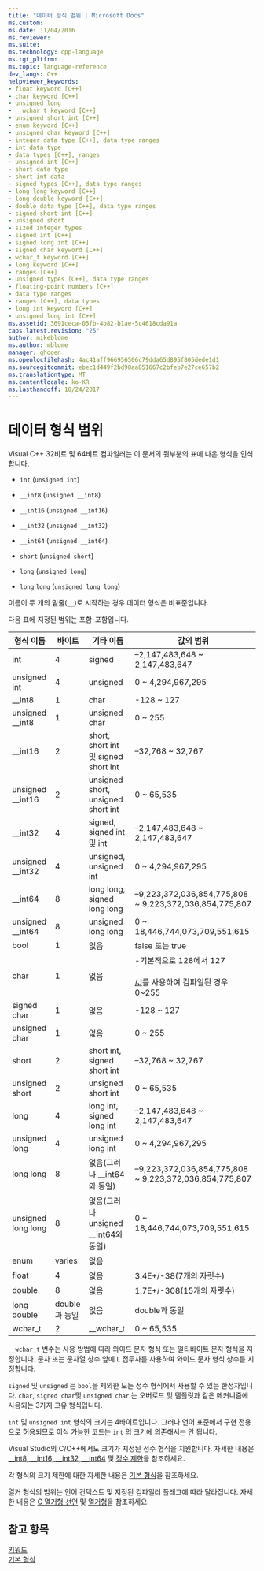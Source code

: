 ```yaml
---
title: "데이터 형식 범위 | Microsoft Docs"
ms.custom: 
ms.date: 11/04/2016
ms.reviewer: 
ms.suite: 
ms.technology: cpp-language
ms.tgt_pltfrm: 
ms.topic: language-reference
dev_langs: C++
helpviewer_keywords:
- float keyword [C++]
- char keyword [C++]
- unsigned long
- __wchar_t keyword [C++]
- unsigned short int [C++]
- enum keyword [C++]
- unsigned char keyword [C++]
- integer data type [C++], data type ranges
- int data type
- data types [C++], ranges
- unsigned int [C++]
- short data type
- short int data
- signed types [C++], data type ranges
- long long keyword [C++]
- long double keyword [C++]
- double data type [C++], data type ranges
- signed short int [C++]
- unsigned short
- sized integer types
- signed int [C++]
- signed long int [C++]
- signed char keyword [C++]
- wchar_t keyword [C++]
- long keyword [C++]
- ranges [C++]
- unsigned types [C++], data type ranges
- floating-point numbers [C++]
- data type ranges
- ranges [C++], data types
- long int keyword [C++]
- unsigned long int [C++]
ms.assetid: 3691ceca-05fb-4b82-b1ae-5c4618cda91a
caps.latest.revision: "25"
author: mikeblome
ms.author: mblome
manager: ghogen
ms.openlocfilehash: 4ac41aff966956506c79dda65d895f805dede1d1
ms.sourcegitcommit: ebec1d449f2bd98aa851667c2bfeb7e27ce657b2
ms.translationtype: MT
ms.contentlocale: ko-KR
ms.lasthandoff: 10/24/2017
---
```

# <a name="data-type-ranges"></a>데이터 형식 범위
Visual C++ 32비트 및 64비트 컴파일러는 이 문서의 뒷부분의 표에 나온 형식을 인식합니다.  
  
-   `int` (`unsigned int`)  
  
-   `__int8` (`unsigned __int8`)  
  
-   `__int16` (`unsigned __int16`)  
  
-   `__int32` (`unsigned __int32`)  
  
-   `__int64` (`unsigned __int64`)  
  
-   `short` (`unsigned short`)  
  
-   `long` (`unsigned long`)  
  
-   `long` `long` (`unsigned long long`)  
  
 이름이 두 개의 밑줄(`__`)로 시작하는 경우 데이터 형식은 비표준입니다.  
  
 다음 표에 지정된 범위는 포함-포함입니다.  
  
|형식 이름|바이트|기타 이름|값의 범위|  
|---------------|-----------|-----------------|---------------------|  
|int|4|signed|–2,147,483,648 ~ 2,147,483,647|  
|unsigned int|4|unsigned|0 ~ 4,294,967,295|  
|__int8|1|char|-128 ~ 127|  
|unsigned __int8|1|unsigned char|0 ~ 255|  
|__int16|2|short, short int 및 signed short int|–32,768 ~ 32,767|  
|unsigned __int16|2|unsigned short, unsigned short int|0 ~ 65,535|  
|__int32|4|signed, signed int 및 int|–2,147,483,648 ~ 2,147,483,647|  
|unsigned __int32|4|unsigned, unsigned int|0 ~ 4,294,967,295|  
|__int64|8|long long, signed long long|–9,223,372,036,854,775,808 ~ 9,223,372,036,854,775,807|  
|unsigned __int64|8|unsigned long long|0 ~ 18,446,744,073,709,551,615|  
|bool|1|없음|false 또는 true|  
|char|1|없음|-기본적으로 128에서 127<br /><br /> [/J](../build/reference/j-default-char-type-is-unsigned.md)를 사용하여 컴파일된 경우 0~255|  
|signed char|1|없음|-128 ~ 127|  
|unsigned char|1|없음|0 ~ 255|  
|short|2|short int, signed short int|–32,768 ~ 32,767|  
|unsigned short|2|unsigned short int|0 ~ 65,535|  
|long|4|long int, signed long int|–2,147,483,648 ~ 2,147,483,647|  
|unsigned long|4|unsigned long int|0 ~ 4,294,967,295|  
|long long|8|없음(그러나 __int64와 동일)|–9,223,372,036,854,775,808 ~ 9,223,372,036,854,775,807|  
|unsigned long long|8|없음(그러나 unsigned __int64와 동일)|0 ~ 18,446,744,073,709,551,615|  
|enum|varies|없음| |  
|float|4|없음|3.4E+/-38(7개의 자릿수)|  
|double|8|없음|1.7E+/-308(15개의 자릿수)|  
|long double|double과 동일|없음|double과 동일|  
|wchar_t|2|__wchar_t|0 ~ 65,535|  
  
 `__wchar_t` 변수는 사용 방법에 따라 와이드 문자 형식 또는 멀티바이트 문자 형식을 지정합니다. 문자 또는 문자열 상수 앞에 `L` 접두사를 사용하여 와이드 문자 형식 상수를 지정합니다.  
  
 `signed` 및 `unsigned` 는 `bool`을 제외한 모든 정수 형식에서 사용할 수 있는 한정자입니다. `char`, `signed char`및 `unsigned char` 는 오버로드 및 템플릿과 같은 메커니즘에 사용되는 3가지 고유 형식입니다.  
  
 `int` 및 `unsigned int` 형식의 크기는 4바이트입니다. 그러나 언어 표준에서 구현 전용으로 허용되므로 이식 가능한 코드는 `int` 의 크기에 의존해서는 안 됩니다.  
  
 Visual Studio의 C/C++에서도 크기가 지정된 정수 형식을 지원합니다. 자세한 내용은 [__int8, \__int16, \__int32, \__int64](../cpp/int8-int16-int32-int64.md) 및 [정수 제한](../cpp/integer-limits.md)을 참조하세요.  
  
 각 형식의 크기 제한에 대한 자세한 내용은 [기본 형식](../cpp/fundamental-types-cpp.md)을 참조하세요.  
  
 열거 형식의 범위는 언어 컨텍스트 및 지정된 컴파일러 플래그에 따라 달라집니다. 자세한 내용은 [C 열거형 선언](../c-language/c-enumeration-declarations.md) 및 [열거형](../cpp/enumerations-cpp.md)을 참조하세요.  
  
## <a name="see-also"></a>참고 항목  
 [키워드](../cpp/keywords-cpp.md)   
 [기본 형식](../cpp/fundamental-types-cpp.md)